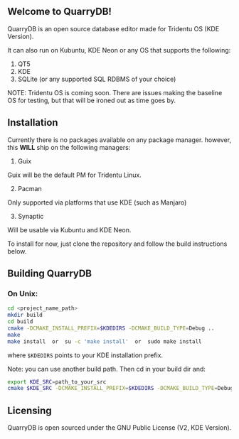 Welcome to QuarryDB!
----------


QuarryDB is an open source database editor made for Tridentu OS (KDE Version).

It can also run on Kubuntu, KDE Neon or any OS that supports the following:

1. QT5
2. KDE
3. SQLite (or any supported SQL RDBMS of your choice)


NOTE: Tridentu OS is coming soon. There are issues making the baseline OS for testing, but that will be ironed out as time goes by.

## Installation

Currently there is no packages available on any package manager. however, this **WILL** ship on the following managers:

1. Guix

Guix will be the default PM for Tridentu Linux. 

2. Pacman

Only supported via platforms that use KDE (such as Manjaro)

3. Synaptic

Will be usable via Kubuntu and KDE Neon.

To install for now, just clone the repository and follow the build instructions below.

## Building QuarryDB

### On Unix:

```bash
cd <project_name_path>
mkdir build
cd build
cmake -DCMAKE_INSTALL_PREFIX=$KDEDIRS -DCMAKE_BUILD_TYPE=Debug ..
make
make install  or  su -c 'make install'  or  sudo make install
```
where `$KDEDIRS` points to your KDE installation prefix.

Note: you can use another build path. Then cd in your build dir and:

```bash
export KDE_SRC=path_to_your_src
cmake $KDE_SRC -DCMAKE_INSTALL_PREFIX=$KDEDIRS -DCMAKE_BUILD_TYPE=Debug
```
## Licensing

QuarryDB is open sourced under the GNU Public License (V2, KDE Version).

